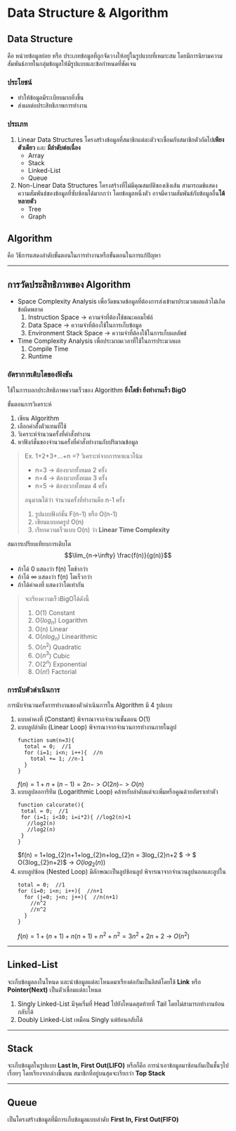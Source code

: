 # Data Structure & Algorithm

## Data Structure
คือ หน่วยข้อมูลย่อย หรือ ประเภทข้อมูลที่ถูกจัดวางให้อยู่ในรูปแบบที่เหมาะสม โดยมีการนิยามความสัมพันธ์ภายในกลุ่มข้อมูลให้มีรูปแบบและข้อกำหนดที่ชัดเจน
### ประโยชน์
- ทำให้ข้อมูลมีระเบียบมากยิ่งขึ้น
- ส่งผลต่อประสิทธิภาพการทำงาน
### ประเภท
1. Linear Data Structures
   โครงสร้างข้อมูลที่สมาชิกแต่ละตัวจะเชื่อมกับสมาชิกตัวถัดไป**เพียงตัวเดียว** และ **มีลำดับต่อเนื่อง**
   - Array
   - Stack
   - Linked-List
   - Queue
2. Non-Linear Data Structures
    โครงสร้างที่ไม่มีคุณสมบัติของเชิงเส้น สามารถมช้แสดงความสัมพันธ์ของข้อมูลที่ซับซ้อนได้มากกว่า โดยข้อมูลหนึ่งตัว อาจมีความสัมพันธ์กับข้อมูลอื่น**ได้หลายตัว**
    - Tree
    - Graph

## Algorithm
คือ วิธีการแสดงลำดับขั้นตอนในการทำงานหรือขั้นตอนในการแก้ปัญหา

---

## การวัดประสิทธิภาพของ Algorithm
- Space Complexity Analysis
  เพื่อวัดขนาดข้อมูลที่ต้องการส่งเข้ามาประมวลผลแล้วไม่เกิดข้อผิดพลาด
  1. Instruction Space -> ความจำที่ต้องใช้ขณะคอมไฟล์
  2. Data Space -> ความจำที่ต้องใช้ในการเก็บข้อมูล
  3. Environment Stack Space -> ความจำที่ต้องใช้ในการเก็บผลลัพธ์
- Time Complexity Analysis
  เพื่อประมาณเวลาที่ใช้ในการประมวลผล
  1. Compile Time
  2. Runtime
### อัตราการเติบโตของฟังชัน
ใช้ในการบอกประสิทธิภาพความเร็วของ Algorithm
**ยิ่งโตช้า ยิ่งทำงานเร็ว BigO**

ขั้นตอนการวิเคราะห์
1. เขียน Algorithm
2. เลือกคำสั้่งตัวแทนที่ใช้
3. วิเคราะห์จำนวนครั้งที่คำสั่งทำงาน
4. หาฟังก์ชั่นของจำนวนครั้งที่คำสั่งทำงานกับปริมาณข้อมูล

> Ex. 1+2+3+...+n =?
> วิเคราะห์จากการหาแนวโน้ม
> - n=3 -> ต้องบวกทั้งหมด 2 ครั้ง
> - n=4 -> ต้องบวกทั้งหมด 3 ครั้ง
> - n=5 -> ต้องบวกทั้งหมด 4 ครั้ง
> 
> อนุมาณได้ว่า จำนวนครั้งที่ทำงานคือ n-1 ครั้ง
> 1. รูปแบบฟังก์ชั่น F(n-1) หรือ O(n-1)
> 2. เขียนแบบลดรูป O(n)
> 3. เรียกความเร็วแบบ O(n) ว่า **Linear Time Complexity**

สมการเปรียบเทียบการเติบโต
$$\lim_{n->\infty} \frac{f(n)}{g(n)}$$
- ถ้าได้ 0 แสดงว่า f(n) โตช้ากว่า
- ถ้าได้ $\infty$ แสดงว่า f(n) โตเร็วกว่า
- ถ้าได้ค่าคงที่ แสดงว่าโตเท่ากัน

> จะเรียงความเร็วBigOได้ดังนี้ 
> 1. O(1) Constant
> 2. O($log_n$) Logarithm
> 3. O(n) Linear
> 4. O($nlog_n$)  Linearithmic
> 5. O($n^2$) Quadratic
> 6. O($n^3$) Cubic
> 7. O($2^n$) Exponential
> 8. O($n!$)  Factorial

### การนับตัวดำเนินการ
การนับจำนวนครั้งการทำงานของตัวดำเนินการใน Algorithm
มี 4 รูปแบบ
1. แบบค่าคงที่ (Constant)
    พิจารณาจากจำนวนขั้นตอน O(1)
2. แบบลูปลำดับ (Linear Loop)
    พิจารณาจากจำนวนการทำงานภายในลูป 
    ```
    function sum(n=3){
      total = 0;  //1
      for (i=1; i<n; i++){  //n
        total += 1; //n-1
      }
    }
    ```
    $f(n) = 1+n+(n-1) = 2n -> O(2n) -> O(n)$
3. แบบลูปลอการิทึม (Logarithmic Loop)
   คล้ายกับลำดับแต่จะเพิ่มหรือคูณด้วยอัตราเท่าตัว
   ```
   function calcurate(){
    total = 0;  //1
    for (i=1; i<10; i=i*2){ //log2(n)+1
      //log2(n)
      //log2(n)
    }
   }
   ```
   $f(n) = 1+log_{2}n+1+log_{2}n+log_{2}n = 3log_{2}n+2 $ -> $ O(3log_{2}n+2)$ -> $O(log_2(n))$
4. แบบลูปซ้อน (Nested Loop)
    มีลักษณะเป็นลูปซ้อนลูป พิจารณาจากจำนวนลูปนอกและลูปใน
    ```
    total = 0;  //1
    for (i=0; i<n; i++){  //n+1
      for (j=0; j<n; j++){  //n(n+1)
        //n^2
        //n^2
      }
    }
    ```
    $f(n) = 1+(n+1)+n(n+1)+n^2+n^2 = 3n^2+2n+2$ -> $O(n^2)$

---

## Linked-List
จะเก็บข้อมูลลงในโหนด และนำข้อมูลแต่ละโหนดมาเรียงต่อกันเป็นลิสต์โดยใช้ **Link** หรือ **Pointer(Next)** เป็นตัวเชื่อมแต่ละโหนด
1. Singly Linked-List
    มีจุดเริ่มที่ Head ไปยังโหนดสุดท้ายที่ Tail โดยไม่สามารถทำงานย้อนกลับได้
2. Doubly Linked-List
    เหมือน Singly แต่ย้อนกลับได้

--- 

## Stack
จะเก็บข้อมูลในรูปแบบ **Last In, First Out(LIFO)** หรือก็คือ การนำเอาข้อมูลมาซ้อนกันเป็นชั้นๆไปเรื่อยๆ โดยเรียงจากล่างขึ้นบน สมาชิกที่อยู่บนสุดจะเรียกว่า **Top Stack**

---

## Queue
เป็นโครงสร้างข้อมูลที่มีการเก็บข้อมูลแบบลำดับ **First In, First Out(FIFO)**